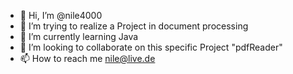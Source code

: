 - 👋 Hi, I’m @nile4000
- 👀 I’m trying to realize a Project in document processing 
- 🌱 I’m currently learning Java
- 💞️ I’m looking to collaborate on this specific Project "pdfReader"
- 📫 How to reach me nile@live.de

<!---
nile4000/nile4000 is a ✨ special ✨ repository because its `README.md` (this file) appears on your GitHub profile.
You can click the Preview link to take a look at your changes.
--->
